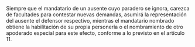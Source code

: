 Siempre que el mandatario de un ausente cuyo paradero se ignora, carezca de facultades para contestar nuevas demandas, asumirá la representación del ausente el defensor respectivo, mientras el mandatario nombrado obtiene la habilitación de su propia personería o el nombramiento de otro apoderado especial para este efecto, conforme a lo previsto en el artículo 11.